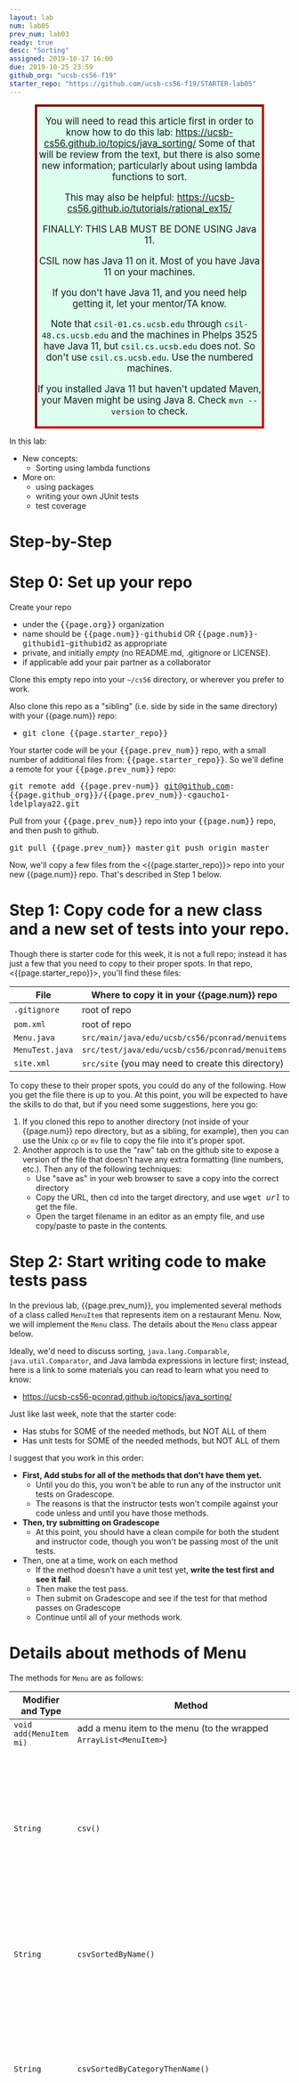 ```yaml
---
layout: lab
num: lab05
prev_num: lab03
ready: true
desc: "Sorting"
assigned: 2019-10-17 16:00
due: 2019-10-25 23:59
github_org: "ucsb-cs56-f19"
starter_repo: "https://github.com/ucsb-cs56-f19/STARTER-lab05"
---
```


<div style="background-color: #dfe; border: 4px inset #c00; font-size: 120%; width:80%; margin-left:auto;margin-right:auto;text-align:center;" markdown="1">

You will need to read this article first in order to know how to do
this lab: <https://ucsb-cs56.github.io/topics/java_sorting/> Some of
that will be review from the text, but there is also some new
information; particularly about using lambda functions to sort.

This may also be helpful: <https://ucsb-cs56.github.io/tutorials/rational_ex15/>

FINALLY: THIS LAB MUST BE DONE USING Java 11.

CSIL now has Java 11 on it.  Most of you have Java 11 on your machines.

If you don't have Java 11, and you need help getting it, let your mentor/TA know.

Note that `csil-01.cs.ucsb.edu` through `csil-48.cs.ucsb.edu` and the machines in Phelps 3525 have Java 11, but `csil.cs.ucsb.edu` does not.  So don't use `csil.cs.ucsb.edu`.  Use the numbered machines.

If you installed Java 11 but haven't updated Maven, your Maven might be using Java 8.  Check `mvn --version` to check.
</div>



In this lab:

* New concepts:
   - Sorting using lambda functions
* More on:
   -   using packages
   -   writing your own JUnit tests
   -   test coverage

Step-by-Step
============

# Step 0: Set up your repo

Create your repo
   * under the <tt>{{page.org}}</tt> organization
   * name should be <tt>{{page.num}}-githubid</tt> OR <tt>{{page.num}}-githubid1-githubid2</tt> as appropriate
   * private, and initially *empty* (no README.md, .gitignore or LICENSE).
   * if applicable add your pair partner as a collaborator
     
Clone this empty repo into your `~/cs56` directory, or wherever you prefer to work.

Also clone this repo as a "sibling" (i.e. side by side in the same directory) with your {{page.num}} repo:
* <tt>git clone {{page.starter_repo}}</tt>

Your starter code will be your <tt>{{page.prev_num}}</tt> repo, with a small number of additional files from: <tt>{{page.starter_repo}}</tt>.  So we'll define a remote for your <tt>{{page.prev_num}}</tt> repo:

 
<tt>git remote add {{page.prev-num}} git@github.com:{{page.github_org}}/{{page.prev_num}}-cgaucho1-ldelplaya22.git</tt>
   
Pull from your <tt>{{page.prev_num}}</tt> repo into your <tt>{{page.num}}</tt> repo, and then push to github.


<tt>git pull {{page.prev_num}} master</tt>
<tt>git push origin master</tt>
  

Now, we'll copy a few files from the <{{page.starter_repo}}> repo into your new {{page.num}} repo.  That's described in Step 1 below.


# Step 1: Copy code for a new class and a new set of tests into your repo.

Though there is starter code for this week, it is not a full repo; instead it
has just a few that you need to copy to their
proper spots.  In that repo, <{{page.starter_repo}}>, you'll find these files:

| File | Where to copy it in your {{page.num}} repo |
|------|----------|
| `.gitignore` | root of repo |
| `pom.xml` | root of repo |
| `Menu.java` | `src/main/java/edu/ucsb/cs56/pconrad/menuitems` |
| `MenuTest.java` | `src/test/java/edu/ucsb/cs56/pconrad/menuitems` |
| `site.xml` | `src/site` (you may need to create this directory) |

To copy these to their proper spots, you could do any of the following.  How you get the file there is up to you.   At this point, you will be expected to have the skills to do that, but if you need some suggestions, here you go:

1. If you cloned this repo to another directory (not  inside of your {{page.num}} repo directory, but as a sibling, for example), then you can use the Unix `cp` or `mv` file to copy the file into it's proper spot.
2. Another approch is to use the "raw" tab on the github site to expose a version of the file that doesn't have any extra formatting (line numbers, etc.).  Then any of the following techniques:
   * Use "save as" in your web browser to save a copy into the correct directory
   * Copy the URL, then cd into the target directory, and use <tt>wget <i>url</i></tt> to get the file.
   * Open the target filename in an editor as an empty file, and use copy/paste to paste in the contents.
   

# Step 2: Start writing code to make tests pass

In the previous lab, {{page.prev_num}}, you implemented several methods of a class called `MenuItem` that represents
item on a restaurant Menu.   Now, we will implement the `Menu` class.   The details about the `Menu` class appear below.

Ideally, we'd need to discuss sorting, `java.lang.Comparable`, `java.util.Comparator`, 
and Java lambda expressions in lecture first; instead, here is a link to some materials you can read to learn what you need to know:
* <https://ucsb-cs56-pconrad.github.io/topics/java_sorting/>



Just like last week, note that the starter code:
* Has stubs for SOME of the needed methods, but NOT ALL of them
* Has unit tests for SOME of the needed methods, but NOT ALL of them

I suggest that you work in this order:
* <b>First, Add stubs for all of the methods that don't have them yet.</b>  
   * Until you do this, you won't be able to run any of the instructor unit tests on Gradescope.
   * The reasons is that the instructor tests won't compile against your code unless and until you have those methods.
* <b>Then, try submitting on Gradescope</b>
   * At this point, you should have a clean compile for both the student and instructor code, though you won't be passing most of the unit tests.
* Then, one at a time, work on each method
   * If the method doesn't have a unit test yet, <b>write the test first and see it fail</b>.
   * Then make the test pass.
   * Then submit on Gradescope and see if the test for that method passes on Gradescope
   * Continue until all of your methods work.

# Details about methods of Menu


The methods for `Menu` are as follows:

| Modifier and Type	| Method | Description |
|-|-|-|
|`void	add(MenuItem mi)` | add a menu item to the menu (to the wrapped `ArrayList<MenuItem>`)|
|`String`|	`csv()` | Produce a listing of each item in csv format, with newlines between each item.  Order is whatever order the items are currently in the ArrayList |
|`String`|	`csvSortedByName()` | same as `csv()`, but the items should be sorted in lexicographic order by name. |
|`String`|	`csvSortedByCategoryThenName()` | same as `csv()`, but the items should be sorted by category.  With the same category, the items should be sorted by name.  |
|`String`|	`csvSortedByCategoryThenPriceDescendingThenByName()` | same as `csv()`, but the items should be sorted by category.  With the same category, the items should be sorted by name. |
|`String`|	`csvSortedByPriceThenName()` | same as `csv()`, but the items should be sorted by price, from lowest to highest.  When more than one items has the same price, the items of the same price should be sorted by name. |

# Step 3: Checking Test Case Coverage 

As you did last week, be sure that you've added your pair partner to your submissions on Gauchospace

Then, check your test coverage: 
* Run: `mvn test jacoco:report`
* Then, open the file `target/site/jacoco/index.html` in a browser:
   * In CSIL or Phelps 3525, from your top level repo directory, use 
      either `firefox target/site/jacoco/index.html` or `google-chrome target/site/jacoco/index.html`
   * That will also work if you are ssh-ing in to CSIL, but only if you have X11 forwarding enabled.
   * If working *directly* on your own machine (i.e. not ssh-ing in), you can probably 
      just double-click on the file `target/site/jacoco/index.html` to open it.
 
Some of the points in the manual inspection may be awarded on the basis of having good test coverage.  
While 100% test coverage is not always the goal, in this particular exercise, it *should be possible*.   

So if you see that you don't have 100% test coverage, go back and write some additional unit tests.

For a review of how to read the test coverage reports provided by Jacoco, see: <https://ucsb-cs56.github.io/topics/testing_jacoco_reports/>


# End of description for {{page.num}}

